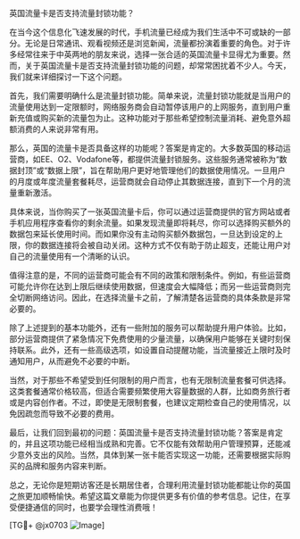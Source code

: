 英国流量卡是否支持流量封锁功能？

在当今这个信息化飞速发展的时代，手机流量已经成为我们生活中不可或缺的一部分。无论是日常通讯、观看视频还是浏览新闻，流量都扮演着重要的角色。对于许多经常往来于中英两地的朋友来说，选择一张合适的英国流量卡显得尤为重要。然而，关于英国流量卡是否支持流量封锁功能的问题，却常常困扰着不少人。今天，我们就来详细探讨一下这个问题。

首先，我们需要明确什么是流量封锁功能。简单来说，流量封锁功能就是当用户的流量使用达到一定限额时，网络服务商会自动暂停该用户的上网服务，直到用户重新充值或购买新的流量包为止。这种功能对于那些希望控制流量消耗、避免意外超额消费的人来说非常有用。

那么，英国的流量卡是否具备这样的功能呢？答案是肯定的。大多数英国的移动运营商，如EE、O2、Vodafone等，都提供流量封锁服务。这些服务通常被称为“数据封顶”或“数据上限”，旨在帮助用户更好地管理他们的数据使用情况。一旦用户的月度或年度流量套餐耗尽，运营商就会自动停止其数据连接，直到下一个月的流量重新激活。

具体来说，当你购买了一张英国流量卡后，你可以通过运营商提供的官方网站或者手机应用程序查看你的剩余流量。如果发现流量即将耗尽，你可以选择购买额外的数据包来延长使用时间。而如果你没有主动购买额外数据包，一旦达到设定的上限，你的数据连接将会被自动关闭。这种方式不仅有助于防止超支，还能让用户对自己的流量使用有一个清晰的认识。

值得注意的是，不同的运营商可能会有不同的政策和限制条件。例如，有些运营商可能允许你在达到上限后继续使用数据，但速度会大幅降低；而另一些运营商则完全切断网络访问。因此，在选择流量卡之前，了解清楚各运营商的具体条款是非常必要的。

除了上述提到的基本功能外，还有一些附加的服务可以帮助提升用户体验。比如，部分运营商提供了紧急情况下免费使用的少量流量，以确保用户能够在关键时刻保持联系。此外，还有一些高级选项，如设置自动提醒功能，当流量接近上限时及时通知用户，从而避免不必要的中断。

当然，对于那些不希望受到任何限制的用户而言，也有无限制流量套餐可供选择。这类套餐通常价格较高，但适合需要频繁使用大容量数据的人群，比如商务旅行者或是内容创作者。不过，即使是无限制套餐，也建议定期检查自己的使用情况，以免因疏忽而导致不必要的费用。

最后，让我们回到最初的问题：英国流量卡是否支持流量封锁功能？答案是肯定的，并且这项功能已经相当成熟和完善。它不仅能有效帮助用户管理预算，还能减少意外支出的风险。当然，具体到某一张卡能否实现这一功能，还需要根据实际购买的品牌和服务内容来判断。

总之，无论你是短期访客还是长期居住者，合理利用流量封锁功能都能让你的英国之旅更加顺畅愉快。希望这篇文章能为你提供更多有价值的参考信息。记住，在享受便捷通信的同时，也要学会理性消费哦！

[TG💪+ @jx0703 ![Image](https://github.com/user-attachments/assets/dbca1d08-cadb-493c-b0ec-ad6f7a83f270)]